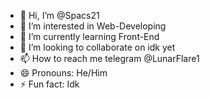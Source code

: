 - 👋 Hi, I’m @Spacs21
- 👀 I’m interested in Web-Developing
- 🌱 I’m currently learning Front-End
- 💞️ I’m looking to collaborate on idk yet
- 📫 How to reach me telegram @LunarFlare1
- 😄 Pronouns: He/Him
- ⚡ Fun fact: Idk

<!---
Spacs21/Spacs21 is a ✨ special ✨ repository because its `README.md` (this file) appears on your GitHub profile.
You can click the Preview link to take a look at your changes.
--->
